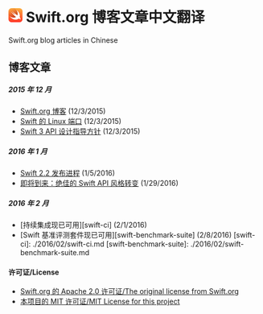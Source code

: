 # <img src="./swift-logo.png" width = "28px"> Swift.org 博客文章中文翻译
Swift.org blog articles in Chinese

## 博客文章

##### 2015 年 12 月
* [Swift.org 博客][welcome] (12/3/2015)
* [Swift 的 Linux 端口][swift-linux-port] (12/3/2015)
* [Swift 3 API 设计指导方针][swift-3-api-design-guidlines] (12/3/2015)

[welcome]: ./2015/12/welcome.md
[swift-linux-port]: ./2015/12/swift-linux-port.md
[swift-3-api-design-guidlines]: ./2015/12/swift-3-api-design-guidelines.md

##### 2016 年 1 月
* [Swift 2.2 发布进程][swift-2.2-release-process] (1/5/2016)
* [即将到来：绝佳的 Swift API 风格转变][its-coming-the-great-swift-api-transformation] (1/29/2016)

[swift-2.2-release-process]: ./2016/01/swift-2.2-release-process.md
[its-coming-the-great-swift-api-transformation]: ./2016/01/its-coming-the-great-swift-api-transformation.md

##### 2016 年 2 月
* [持续集成现已可用][swift-ci] (2/1/2016)
* [Swift 基准评测套件现已可用][swift-benchmark-suite] (2/8/2016)
[swift-ci]: ./2016/02/swift-ci.md
[swift-benchmark-suite]: ./2016/02/swift-benchmark-suite.md

#### 许可证/License
* [Swift.org 的 Apache 2.0 许可证/The original license from Swift.org][original-license]
* [本项目的 MIT 许可证/MIT License for this project][license]

[original-license]: ./Swift.org-original-LICENSE
[license]: ./LICENSE
